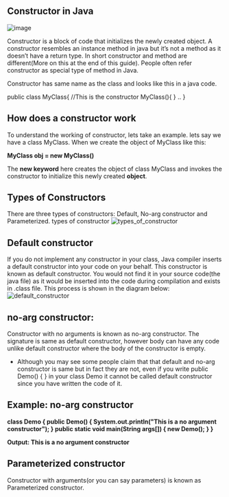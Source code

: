 ## Constructor in Java
![image](https://user-images.githubusercontent.com/67740644/141668793-b4a8cbfd-5065-4def-adf5-eb1758652d96.png)

Constructor is a block of code that initializes the newly created object. A constructor resembles an instance method in java but it’s not a method as it doesn’t have a return type. In short constructor and method are different(More on this at the end of this guide). People often refer constructor as special type of method in Java.

Constructor has same name as the class and looks like this in a java code.

public class MyClass{
   //This is the constructor
   MyClass(){
   }
   ..
}
## How does a constructor work

To understand the working of constructor, lets take an example. lets say we have a class MyClass.
When we create the object of MyClass like this:

**MyClass obj = new MyClass()**

The **new keyword** here creates the object of class MyClass and invokes the constructor to initialize this newly created **object**.

## Types of Constructors

There are three types of constructors: Default, No-arg constructor and Parameterized.
types of constructor
![types_of_constructor](https://user-images.githubusercontent.com/67740644/141668669-7e284d71-6c43-4872-a410-00a8bc4229b7.jpg)

## Default constructor

If you do not implement any constructor in your class, Java compiler inserts a default constructor into your code on your behalf.
This constructor is known as default constructor. You would not find it in your source code(the java file) as it would be inserted into the code during compilation and exists in .class file.
This process is shown in the diagram below:
![default_constructor](https://user-images.githubusercontent.com/67740644/141668708-9583589a-82e3-4f18-80f9-304848ad1b8e.jpg)

## no-arg constructor:

Constructor with no arguments is known as no-arg constructor. The signature is same as default constructor, however body can have any code unlike default constructor where the body of the constructor is empty.
- Although you may see some people claim that that default and no-arg constructor is same but in fact they are not, even if you write public Demo() { } in your class Demo it cannot be called default constructor since you have written the code of it.

## Example: no-arg constructor
**class Demo
{
     public Demo()
     {
         System.out.println("This is a no argument constructor");
     }
     public static void main(String args[]) {
    	 new Demo();
     }
}**

**Output:
This is a no argument constructor**

## Parameterized constructor
Constructor with arguments(or you can say parameters) is known as Parameterized constructor.
